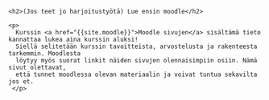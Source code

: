     <h2>(Jos teet jo harjoitustyötä) Lue ensin moodle</h2>
    
    <p>
      Kurssin <a href="{{site.moodle}}">Moodle sivujen</a> sisältämä tieto kannattaa lukea aina kurssin aluksi! 
      Siellä selitetään kurssin tavoitteista, arvostelusta ja rakenteesta tarkemmin. Moodlesta
      löytyy myös suorat linkit näiden sivujen olennaisimpiin osiin. Nämä sivut olettavat, 
      että tunnet moodlessa olevan materiaalin ja voivat tuntua sekavilta jos et. 
     </p>
    